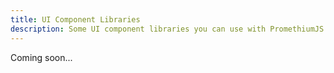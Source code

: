 ```yaml
---
title: UI Component Libraries 
description: Some UI component libraries you can use with PromethiumJS.
---
```


Coming soon...
